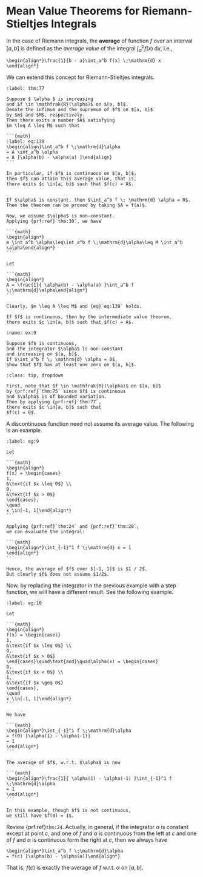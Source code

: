 
```{index} average of a function over an interval
```
# Mean Value Theorems for Riemann-Stieltjes Integrals

In the case of Riemann integrals,
the **average**
of function $f$ over an interval $[a, b]$ is defined as
the *average value* of the integral
$\int_a^b f(x) \; \mathrm{d} x$, i.e.,

```{math}
\begin{align*}\frac{1}{b - a}\int_a^b f(x) \;\mathrm{d} x
\end{align*}
```

We can extend this concept for Riemann-Stieltjes integrals.


````{prf:theorem} First Mean Value Theorem
:label: thm:77

Suppose $ \alpha $ is increasing
and $f \in \mathfrak{R}(\alpha)$ on $[a, b]$.
Denote the infimum and the supremum of $f$ on $[a, b]$
by $m$ and $M$, respectively.
Then there exits a number $A$ satisfying
$m \leq A \leq M$ such that

```{math}
:label: eq:139
\begin{align}\int_a^b f \;\mathrm{d}\alpha
= A \int_a^b \alpha
= A [\alpha(b) - \alpha(a) ]\end{align}
```

In particular, if $f$ is continuous on $[a, b]$,
then $f$ can attain this average value, that is,
there exits $c \in[a, b]$ such that $f(c) = A$.

````

````{prf:proof}

If $\alpha$ is constant, then $\int_a^b f \; \mathrm{d} \alpha = 0$.
Then the theorem can be proved by taking $A = f(a)$.

Now, we assume $\alpha$ is non-constant.
Applying {prf:ref}`thm:30`, we have

```{math}
\begin{align*}
m \int_a^b \alpha\leq\int_a^b f \;\mathrm{d}\alpha\leq M \int_a^b \alpha\end{align*}
```

Let

```{math}
\begin{align*}
A = \frac{1}{ \alpha(b) - \alpha(a) }\int_a^b f \;\mathrm{d}\alpha\end{align*}
```

Clearly, $m \leq A \leq M$ and {eq}`eq:139` holds.

If $f$ is continuous, then by the intermediate value theorem,
there exits $c \in[a, b]$ such that $f(c) = A$.

````

````{admonition} Exercise 6.6
:name: ex:9

Suppose $f$ is continuous,
and the integrator $\alpha$ is non-constant
and increasing on $[a, b]$.
If $\int_a^b f \; \mathrm{d} \alpha = 0$,
show that $f$ has at least one zero on $[a, b]$.

````

````{admonition} Solution
:class: tip, dropdown

First, note that $f \in \mathfrak{R}(\alpha)$ on $[a, b]$
by {prf:ref}`thm:75` since $f$ is continuous
and $\alpha$ is of bounded variation.
Then by applying {prf:ref}`thm:77`,
there exits $c \in[a, b]$ such that
$f(c) = 0$.

````

A discontinuous function need not assume its average value.
The following is an example.


````{prf:example}
:label: eg:9

Let

```{math}
\begin{align*}
f(x) = \begin{cases}
1,
&\text{if $x \leq 0$} \\
0,
&\text{if $x > 0$}
\end{cases},
\quad
x \in[-1, 1]\end{align*}
```

Applying {prf:ref}`thm:24` and {prf:ref}`thm:20`,
we can evaluate the integral:

```{math}
\begin{align*}\int_{-1}^1 f \;\mathrm{d} x = 1
\end{align*}
```

Hence, the average of $f$ over $[-1, 1]$ is $1 / 2$.
But clearly $f$ does not assume $1/2$.

````

Now, by replacing the integrator in the previous example
with a step function, we will have a different result.
See the following example.


````{prf:example}
:label: eg:10

Let

```{math}
\begin{align*}
f(x) = \begin{cases}
1,
&\text{if $x \leq 0$} \\
0,
&\text{if $x > 0$}
\end{cases}\quad\text{and}\quad\alpha(x) = \begin{cases}
0,
&\text{if $x < 0$} \\
1,
&\text{if $x \geq 0$}
\end{cases},
\quad
x \in[-1, 1]\end{align*}
```

We have

```{math}
\begin{align*}\int_{-1}^1 f \;\mathrm{d}\alpha
= f(0) [\alpha(1) - \alpha(-1)]
= 1
\end{align*}
```

The average of $f$, w.r.t. $\alpha$ is now

```{math}
\begin{align*}\frac{1}{ \alpha(1) - \alpha(-1) }\int_{-1}^1 f \;\mathrm{d}\alpha
= 1
\end{align*}
```

In this example, though $f$ is not continuous,
we still have $f(0) = 1$.

````

Review {prf:ref}`thm:24`.
Actually, in general, if the integrator $\alpha$
is constant except at point $c$,
and one of $f$ and $\alpha$ is continuous from the left at $c$
and one of $f$ and $\alpha$ is continuous form the right at $c$,
then we always have

```{math}
\begin{align*}\int_a^b f \;\mathrm{d}\alpha
= f(c) [\alpha(b) - \alpha(a)]\end{align*}
```

That is, $f(c)$ is exactly the average of $f$ w.r.t. $\alpha$ on $[a, b]$.





